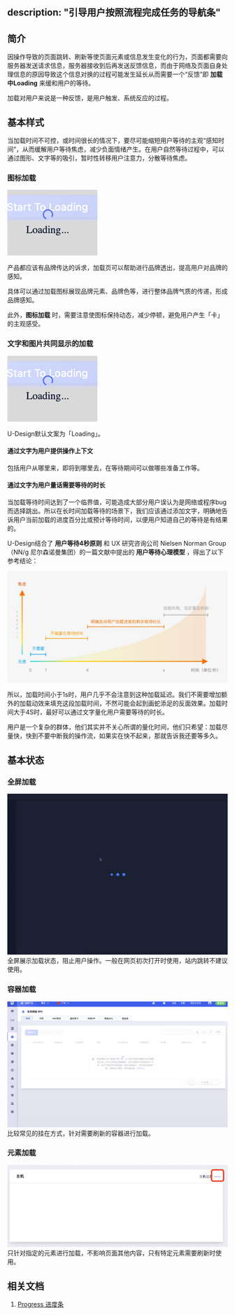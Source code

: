 description: "引导用户按照流程完成任务的导航条"
---
<!--副标题具体写法见源代码模式-->

## 简介
因操作导致的页面跳转、刷新等使页面元素或信息发生变化的行为，页面都需要向服务器发送请求信息，服务器接收到后再发送反馈信息，而由于网络及页面自身处理信息的原因导致这个信息对换的过程可能发生延长从而需要一个“反馈”即 **加载中Loading** 来缓和用户的等待。

加载对用户来说是一种反馈，是用户触发、系统反应的过程。



## 基本样式
当加载时间不可控，或时间很长的情况下，要尽可能缩短用户等待的主观“感知时间”，从而缓解用户等待焦虑，减少负面情绪产生。在用户自然等待过程中，可以通过图形、文字等的吸引，暂时性转移用户注意力，分散等待焦虑。

### 图标加载
![1](../../../images/Loading/1.png)

产品都应该有品牌传达的诉求，加载页可以帮助进行品牌透出，提高用户对品牌的感知。

具体可以通过加载图标展现品牌元素、品牌色等，进行整体品牌气质的传递，形成品牌感知。

此外，**图标加载** 时，需要注意使图标保持动态，减少停顿，避免用户产生「卡」的主观感受。


### 文字和图片共同显示的加载

![1](../../../images/Loading/1.png)

U-Design默认文案为「Loading」。

#### 通过文字为用户提供操作上下文
包括用户从哪里来，即将到哪里去，在等待期间可以做哪些准备工作等。

#### 通过文字为用户量话需要等待的时长

当加载等待时间达到了一个临界值，可能造成大部分用户误认为是网络或程序bug而选择跳出。所以在长时间加载等待的场景下，我们应该通过添加文字，明确地告诉用户当前加载的进度百分比或预计等待时间，以便用户知道自己的等待是有结果的。

U-Design结合了 **用户等待4秒原则** 和 UX 研究咨询公司 Nielsen Norman Group（NN/g 尼尔森诺曼集团）的一篇文献中提出的 **用户等待心理模型** ，得出了以下参考结论：

![1](../../../images/Loading/5.png)

所以，加载时间小于1s时，用户几乎不会注意到这种加载延迟。我们不需要增加额外的加载动效来填充这段加载时间，不然可能会起到画蛇添足的反面效果。加载时间大于4S时，最好可以通过文字量化用户需要等待的时长。


用户是一个复杂的群体，他们其实并不关心所谓的量化时间，他们只希望：加载尽量快，快到不要中断我的操作流，如果实在快不起来，那就告诉我还要等多久。


## 基本状态
### 全屏加载
![1](../../../images/Loading/6.png)
全屏展示加载状态，阻止用户操作。一般在网页初次打开时使用，站内跳转不建议使用。

### 容器加载
![1](../../../images/Loading/9.png)
比较常见的挂在方式，针对需要刷新的容器进行加载。

### 元素加载
![1](../../../images/Loading/8.png)
只针对指定的元素进行加载，不影响页面其他内容，只有特定元素需要刷新时使用。



## 相关文档

1. [Progress 进度条](https://www.ucloud.cn)
